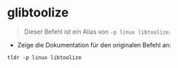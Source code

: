 # glibtoolize

> Dieser Befehl ist ein Alias von `-p linux libtoolize`.

- Zeige die Dokumentation für den originalen Befehl an:

`tldr -p linux libtoolize`
